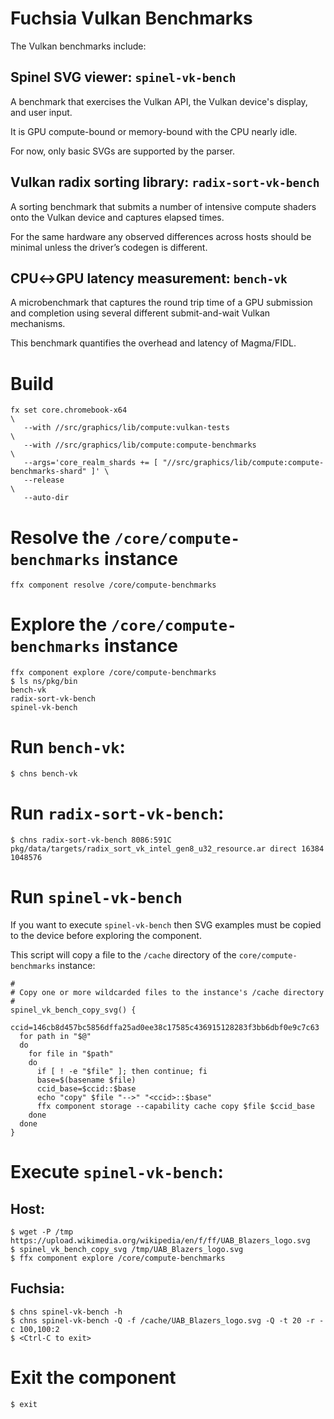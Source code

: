 # Fuchsia Vulkan Benchmarks

The Vulkan benchmarks include:

## Spinel SVG viewer: `spinel-vk-bench`

A benchmark that exercises the Vulkan API, the Vulkan device's display, and user
input.

It is GPU compute-bound or memory-bound with the CPU nearly idle.

For now, only basic SVGs are supported by the parser.

## Vulkan radix sorting library: `radix-sort-vk-bench`

A sorting benchmark that submits a number of intensive compute shaders onto the
Vulkan device and captures elapsed times.

For the same hardware any observed differences across hosts should be minimal
unless the driver’s codegen is different.

## CPU↔GPU latency measurement: `bench-vk`

A microbenchmark that captures the round trip time of a GPU submission and
completion using several different submit-and-wait Vulkan mechanisms.

This benchmark quantifies the overhead and latency of Magma/FIDL.

# Build

```
fx set core.chromebook-x64                                                                 \
   --with //src/graphics/lib/compute:vulkan-tests                                          \
   --with //src/graphics/lib/compute:compute-benchmarks                                    \
   --args='core_realm_shards += [ "//src/graphics/lib/compute:compute-benchmarks-shard" ]' \
   --release                                                                               \
   --auto-dir
```

# Resolve the `/core/compute-benchmarks` instance

```
ffx component resolve /core/compute-benchmarks
```

# Explore the `/core/compute-benchmarks` instance

```
ffx component explore /core/compute-benchmarks
$ ls ns/pkg/bin
bench-vk
radix-sort-vk-bench
spinel-vk-bench
```

# Run `bench-vk`:

```
$ chns bench-vk
```

# Run `radix-sort-vk-bench`:

```
$ chns radix-sort-vk-bench 8086:591C pkg/data/targets/radix_sort_vk_intel_gen8_u32_resource.ar direct 16384 1048576
```

# Run `spinel-vk-bench`

If you want to execute `spinel-vk-bench` then SVG examples must be copied to the
device before exploring the component.

This script will copy a file to the `/cache` directory of the
`core/compute-benchmarks` instance:

```
#
# Copy one or more wildcarded files to the instance's /cache directory
#
spinel_vk_bench_copy_svg() {
  ccid=146cb8d457bc5856dffa25ad0ee38c17585c436915128283f3bb6dbf0e9c7c63
  for path in "$@"
  do
    for file in "$path"
    do
      if [ ! -e "$file" ]; then continue; fi
      base=$(basename $file)
      ccid_base=$ccid::$base
      echo "copy" $file "-->" "<ccid>::$base"
      ffx component storage --capability cache copy $file $ccid_base
    done
  done
}
```

# Execute `spinel-vk-bench`:

## Host:

```
$ wget -P /tmp https://upload.wikimedia.org/wikipedia/en/f/ff/UAB_Blazers_logo.svg
$ spinel_vk_bench_copy_svg /tmp/UAB_Blazers_logo.svg
$ ffx component explore /core/compute-benchmarks
```

## Fuchsia:

```
$ chns spinel-vk-bench -h
$ chns spinel-vk-bench -Q -f /cache/UAB_Blazers_logo.svg -Q -t 20 -r -c 100,100:2
$ <Ctrl-C to exit>
```

# Exit the component

```
$ exit
```
